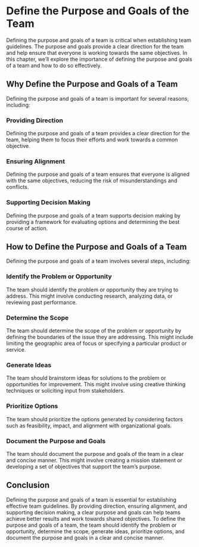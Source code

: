 # Define the Purpose and Goals of the Team

Defining the purpose and goals of a team is critical when establishing team guidelines. The purpose and goals provide a clear direction for the team and help ensure that everyone is working towards the same objectives. In this chapter, we’ll explore the importance of defining the purpose and goals of a team and how to do so effectively.

## Why Define the Purpose and Goals of a Team

Defining the purpose and goals of a team is important for several reasons, including:

### Providing Direction

Defining the purpose and goals of a team provides a clear direction for the team, helping them to focus their efforts and work towards a common objective.

### Ensuring Alignment

Defining the purpose and goals of a team ensures that everyone is aligned with the same objectives, reducing the risk of misunderstandings and conflicts.

### Supporting Decision Making

Defining the purpose and goals of a team supports decision making by providing a framework for evaluating options and determining the best course of action.

## How to Define the Purpose and Goals of a Team

Defining the purpose and goals of a team involves several steps, including:

### Identify the Problem or Opportunity

The team should identify the problem or opportunity they are trying to address. This might involve conducting research, analyzing data, or reviewing past performance.

### Determine the Scope

The team should determine the scope of the problem or opportunity by defining the boundaries of the issue they are addressing. This might include limiting the geographic area of focus or specifying a particular product or service.

### Generate Ideas

The team should brainstorm ideas for solutions to the problem or opportunities for improvement. This might involve using creative thinking techniques or soliciting input from stakeholders.

### Prioritize Options

The team should prioritize the options generated by considering factors such as feasibility, impact, and alignment with organizational goals.

### Document the Purpose and Goals

The team should document the purpose and goals of the team in a clear and concise manner. This might involve creating a mission statement or developing a set of objectives that support the team’s purpose.

## Conclusion

Defining the purpose and goals of a team is essential for establishing effective team guidelines. By providing direction, ensuring alignment, and supporting decision making, a clear purpose and goals can help teams achieve better results and work towards shared objectives. To define the purpose and goals of a team, the team should identify the problem or opportunity, determine the scope, generate ideas, prioritize options, and document the purpose and goals in a clear and concise manner.
